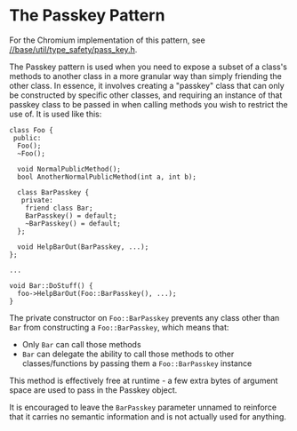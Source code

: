# The Passkey Pattern

For the Chromium implementation of this pattern, see
[//base/util/type_safety/pass_key.h].

The Passkey pattern is used when you need to expose a subset of a class's
methods to another class in a more granular way than simply friending the other
class. In essence, it involves creating a "passkey" class that can only be
constructed by specific other classes, and requiring an instance of that passkey
class to be passed in when calling methods you wish to restrict the use of. It
is used like this:

```
class Foo {
 public:
  Foo();
  ~Foo();

  void NormalPublicMethod();
  bool AnotherNormalPublicMethod(int a, int b);

  class BarPasskey {
   private:
    friend class Bar;
    BarPasskey() = default;
    ~BarPasskey() = default;
  };

  void HelpBarOut(BarPasskey, ...);
};

...

void Bar::DoStuff() {
  foo->HelpBarOut(Foo::BarPasskey(), ...);
}
```

The private constructor on `Foo::BarPasskey` prevents any class other than `Bar`
from constructing a `Foo::BarPasskey`, which means that:

* Only `Bar` can call those methods
* `Bar` can delegate the ability to call those methods to other
  classes/functions by passing them a `Foo::BarPasskey` instance

This method is effectively free at runtime - a few extra bytes of argument space
are used to pass in the Passkey object.

It is encouraged to leave the `BarPasskey` parameter unnamed to reinforce that it
carries no semantic information and is not actually used for anything.

[//base/util/type_safety/pass_key.h]: ../../base/util/type_safety/pass_key.h
